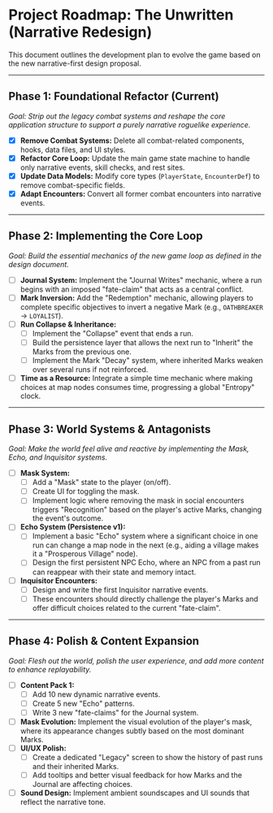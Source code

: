 # Project Roadmap: The Unwritten (Narrative Redesign)

This document outlines the development plan to evolve the game based on the new narrative-first design proposal.

---

## Phase 1: Foundational Refactor (Current)

*Goal: Strip out the legacy combat systems and reshape the core application structure to support a purely narrative roguelike experience.*

-   [x] **Remove Combat Systems:** Delete all combat-related components, hooks, data files, and UI styles.
-   [x] **Refactor Core Loop:** Update the main game state machine to handle only narrative events, skill checks, and rest sites.
-   [x] **Update Data Models:** Modify core types (`PlayerState`, `EncounterDef`) to remove combat-specific fields.
-   [x] **Adapt Encounters:** Convert all former combat encounters into narrative events.

---

## Phase 2: Implementing the Core Loop

*Goal: Build the essential mechanics of the new game loop as defined in the design document.*

-   [ ] **Journal System:** Implement the "Journal Writes" mechanic, where a run begins with an imposed "fate-claim" that acts as a central conflict.
-   [ ] **Mark Inversion:** Add the "Redemption" mechanic, allowing players to complete specific objectives to invert a negative Mark (e.g., `OATHBREAKER` -> `LOYALIST`).
-   [ ] **Run Collapse & Inheritance:**
    -   [ ] Implement the "Collapse" event that ends a run.
    -   [ ] Build the persistence layer that allows the next run to "Inherit" the Marks from the previous one.
    -   [ ] Implement the Mark "Decay" system, where inherited Marks weaken over several runs if not reinforced.
-   [ ] **Time as a Resource:** Integrate a simple time mechanic where making choices at map nodes consumes time, progressing a global "Entropy" clock.

---

## Phase 3: World Systems & Antagonists

*Goal: Make the world feel alive and reactive by implementing the Mask, Echo, and Inquisitor systems.*

-   [ ] **Mask System:**
    -   [ ] Add a "Mask" state to the player (on/off).
    -   [ ] Create UI for toggling the mask.
    -   [ ] Implement logic where removing the mask in social encounters triggers "Recognition" based on the player's active Marks, changing the event's outcome.
-   [ ] **Echo System (Persistence v1):**
    -   [ ] Implement a basic "Echo" system where a significant choice in one run can change a map node in the next (e.g., aiding a village makes it a "Prosperous Village" node).
    -   [ ] Design the first persistent NPC Echo, where an NPC from a past run can reappear with their state and memory intact.
-   [ ] **Inquisitor Encounters:**
    -   [ ] Design and write the first Inquisitor narrative events.
    -   [ ] These encounters should directly challenge the player's Marks and offer difficult choices related to the current "fate-claim".

---

## Phase 4: Polish & Content Expansion

*Goal: Flesh out the world, polish the user experience, and add more content to enhance replayability.*

-   [ ] **Content Pack 1:**
    -   [ ] Add 10 new dynamic narrative events.
    -   [ ] Create 5 new "Echo" patterns.
    -   [ ] Write 3 new "fate-claims" for the Journal system.
-   [ ] **Mask Evolution:** Implement the visual evolution of the player's mask, where its appearance changes subtly based on the most dominant Marks.
-   [ ] **UI/UX Polish:**
    -   [ ] Create a dedicated "Legacy" screen to show the history of past runs and their inherited Marks.
    -   [ ] Add tooltips and better visual feedback for how Marks and the Journal are affecting choices.
-   [ ] **Sound Design:** Implement ambient soundscapes and UI sounds that reflect the narrative tone.

